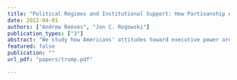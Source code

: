 ```yaml
---
title: "Political Regimes and Institutional Support: How Partisanship Affects Attitudes toward Presidential Power"
date: 2022-04-01
authors: ["Andrew Reeves", "Jon C. Rogowski"]
publication_types: ["3"]
abstract: "We study how Americans' attitudes toward executive power are affected by their partisan alignment with the president currently in office. One perspective posits that an individual's views about presidential power depend on whether a copartisan president holds office. Another perspective suggests that attitudes about executive power are stable across time and insulated from short-term political forces. We adjudicate between these arguments with panel data from a national probability sample conducted during the transition between the Obama and Trump presidencies. We establish two primary findings. First, large majorities of Americans report stable attitudes about executive power regardless of the president currently in office. Second, among respondents who reported different attitudes toward executive power as the presidency changed from Obama to Trump, they did so in ways that reflected their partisan identification. In an era of ascendant partisanship, Americans' attitudes toward executive power are surprisingly similar and stable across party lines."
featured: false
publication: ""
url_pdf: "papers/trump.pdf"

---
```


